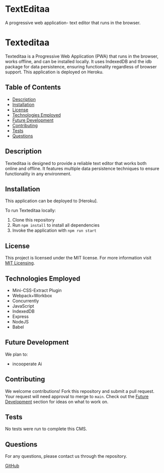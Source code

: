 # TextEditaa
 A progressive web application-  text editor that runs in the browser.

 # Texteditaa

Texteditaa is a Progressive Web Application (PWA) that runs in the browser, works offline, and can be installed locally. It uses IndexedDB and the idb package for data persistence, ensuring functionality regardless of browser support. This application is deployed on Heroku.

## Table of Contents
- [Description](#description)
- [Installation](#installation)
- [License](#license)
- [Technologies Employed](#technologies-employed)
- [Future Development](#future-development)
- [Contributing](#contributing)
- [Tests](#tests)
- [Questions](#questions)

## Description

Texteditaa is designed to provide a reliable text editor that works both online and offline. It features multiple data persistence techniques to ensure functionality in any environment.

## Installation

This application can be  deployed to [Heroku].

To run Texteditaa locally:

1. Clone this repository
2. Run `npm install` to install all dependencies
3. Invoke the application with `npm run start`

## License

This project is licensed under the MIT license. For more information visit [MIT Licensing](https://choosealicense.com/licenses/mit/).

## Technologies Employed

- Mini-CSS-Extract Plugin
- Webpack+Workbox
- Concurrently
- JavaScript
- IndexedDB
- Express
- NodeJS
- Babel

## Future Development

We plan to:

- incooperate Ai

## Contributing

We welcome contributions! Fork this repository and submit a pull request. Your request will need approval to merge to `main`. Check out the [Future Development](#future-development) section for ideas on what to work on.

## Tests

No tests were run to complete this CMS.

## Questions

For any questions, please contact us through the repository.

[GitHub](https://github.com/nicochinouya)
